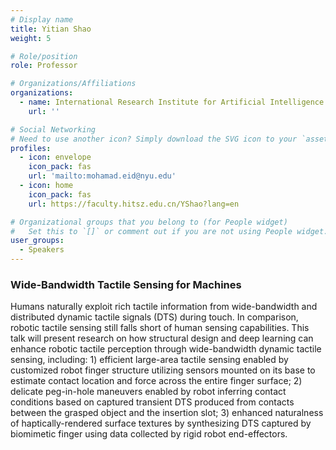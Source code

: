 ```yaml
---
# Display name
title: Yitian Shao
weight: 5

# Role/position
role: Professor

# Organizations/Affiliations
organizations:
  - name: International Research Institute for Artificial Intelligence
    url: ''

# Social Networking
# Need to use another icon? Simply download the SVG icon to your `assets/media/icons/` folder.
profiles:
  - icon: envelope
    icon_pack: fas
    url: 'mailto:mohamad.eid@nyu.edu'
  - icon: home
    icon_pack: fas
    url: https://faculty.hitsz.edu.cn/YShao?lang=en

# Organizational groups that you belong to (for People widget)
#   Set this to `[]` or comment out if you are not using People widget.
user_groups:
  - Speakers
---
```


### Wide-Bandwidth Tactile Sensing for Machines

Humans naturally exploit rich tactile information from wide-bandwidth and distributed dynamic tactile signals (DTS) during touch. In comparison, robotic tactile sensing still falls short of human sensing capabilities. This talk will present research on how structural design and deep learning can enhance robotic tactile perception through wide-bandwidth dynamic tactile sensing, including: 1) efficient large-area tactile sensing enabled by customized robot finger structure utilizing sensors mounted on its base to estimate contact location and force across the entire finger surface; 2) delicate peg-in-hole maneuvers enabled by robot inferring contact conditions based on captured transient DTS produced from contacts between the grasped object and the insertion slot; 3) enhanced naturalness of haptically-rendered surface textures by synthesizing DTS captured by biomimetic finger using data collected by rigid robot end-effectors.